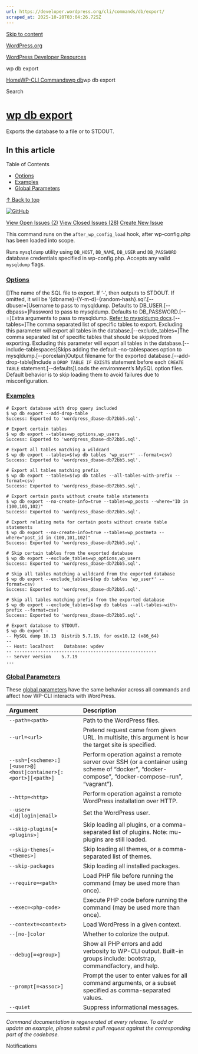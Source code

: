 ```yaml
---
url: https://developer.wordpress.org/cli/commands/db/export/
scraped_at: 2025-10-20T03:04:26.725Z
---
```


[Skip to content](https://developer.wordpress.org/cli/commands/db/export/#wp--skip-link--target)

[WordPress.org](https://wordpress.org/)

[WordPress Developer Resources](https://developer.wordpress.org/)

wp db export


[Home](https://developer.wordpress.org/)[WP-CLI Commands](https://developer.wordpress.org/cli/commands/)[wp db](https://developer.wordpress.org/cli/commands/db/)wp db export

Search

# [wp db export](https://developer.wordpress.org/cli/commands/db/export/)

Exports the database to a file or to STDOUT.

## In this article

Table of Contents

- [Options](https://developer.wordpress.org/cli/commands/db/export/#options)
- [Examples](https://developer.wordpress.org/cli/commands/db/export/#examples)
- [Global Parameters](https://developer.wordpress.org/cli/commands/db/export/#global-parameters)

[↑ Back to top](https://developer.wordpress.org/cli/commands/db/export/#wp--skip-link--target)

[![GitHub](https://make.wordpress.org/cli/wp-content/plugins/wporg-cli/assets/images/github-mark.svg)](https://github.com/wp-cli/db-command)

[View Open Issues (2)](https://github.com/login?return_to=%2Fissues%3Fq%3Dlabel%3Acommand%3Adb-export+sort%3Aupdated-desc+org%3Awp-cli+is%3Aopen) [View Closed Issues (28)](https://github.com/login?return_to=%2Fissues%3Fq%3Dlabel%3Acommand%3Adb-export+sort%3Aupdated-desc+org%3Awp-cli+is%3Aclosed) [Create New Issue](https://github.com/wp-cli/db-command/issues/new)

This command runs on the `after_wp_config_load` hook, after wp-config.php has been loaded into scope.

Runs `mysqldump` utility using `DB_HOST`, `DB_NAME`, `DB_USER` and `DB_PASSWORD` database credentials specified in wp-config.php. Accepts any valid `mysqldump` flags.

### [Options](https://developer.wordpress.org/cli/commands/db/export/\#options)

\[<file>\]The name of the SQL file to export. If ‘-‘, then outputs to STDOUT. If omitted, it will be ‘{dbname}-{Y-m-d}-{random-hash}.sql’.\[--dbuser=<value>\]Username to pass to mysqldump. Defaults to DB\_USER.\[--dbpass=<value>\]Password to pass to mysqldump. Defaults to DB\_PASSWORD.\[--<field>=<value>\]Extra arguments to pass to mysqldump. [Refer to mysqldump docs](https://dev.mysql.com/doc/en/mysqldump.html#mysqldump-option-summary).\[--tables=<tables>\]The comma separated list of specific tables to export. Excluding this parameter will export all tables in the database.\[--exclude\_tables=<tables>\]The comma separated list of specific tables that should be skipped from exporting. Excluding this parameter will export all tables in the database.\[--include-tablespaces\]Skips adding the default –no-tablespaces option to mysqldump.\[--porcelain\]Output filename for the exported database.\[--add-drop-table\]Include a `DROP TABLE IF EXISTS` statement before each `CREATE TABLE` statement.\[--defaults\]Loads the environment’s MySQL option files. Default behavior is to skip loading them to avoid failures due to misconfiguration.

### [Examples](https://developer.wordpress.org/cli/commands/db/export/\#examples)

```
# Export database with drop query included
$ wp db export --add-drop-table
Success: Exported to 'wordpress_dbase-db72bb5.sql'.

# Export certain tables
$ wp db export --tables=wp_options,wp_users
Success: Exported to 'wordpress_dbase-db72bb5.sql'.

# Export all tables matching a wildcard
$ wp db export --tables=$(wp db tables 'wp_user*' --format=csv)
Success: Exported to 'wordpress_dbase-db72bb5.sql'.

# Export all tables matching prefix
$ wp db export --tables=$(wp db tables --all-tables-with-prefix --format=csv)
Success: Exported to 'wordpress_dbase-db72bb5.sql'.

# Export certain posts without create table statements
$ wp db export --no-create-info=true --tables=wp_posts --where="ID in (100,101,102)"
Success: Exported to 'wordpress_dbase-db72bb5.sql'.

# Export relating meta for certain posts without create table statements
$ wp db export --no-create-info=true --tables=wp_postmeta --where="post_id in (100,101,102)"
Success: Exported to 'wordpress_dbase-db72bb5.sql'.

# Skip certain tables from the exported database
$ wp db export --exclude_tables=wp_options,wp_users
Success: Exported to 'wordpress_dbase-db72bb5.sql'.

# Skip all tables matching a wildcard from the exported database
$ wp db export --exclude_tables=$(wp db tables 'wp_user*' --format=csv)
Success: Exported to 'wordpress_dbase-db72bb5.sql'.

# Skip all tables matching prefix from the exported database
$ wp db export --exclude_tables=$(wp db tables --all-tables-with-prefix --format=csv)
Success: Exported to 'wordpress_dbase-db72bb5.sql'.

# Export database to STDOUT.
$ wp db export -
-- MySQL dump 10.13  Distrib 5.7.19, for osx10.12 (x86_64)
--
-- Host: localhost    Database: wpdev
-- ------------------------------------------------------
-- Server version    5.7.19
...

```

### [Global Parameters](https://developer.wordpress.org/cli/commands/db/export/\#global-parameters)

These [global parameters](https://make.wordpress.org/cli/handbook/config/) have the same behavior across all commands and affect how WP-CLI interacts with WordPress.

| **Argument** | **Description** |
| :-- | :-- |
| `--path=<path>` | Path to the WordPress files. |
| `--url=<url>` | Pretend request came from given URL. In multisite, this argument is how the target site is specified. |
| `--ssh=[<scheme>:][<user>@]<host\|container>[:<port>][<path>]` | Perform operation against a remote server over SSH (or a container using scheme of “docker”, “docker-compose”, “docker-compose-run”, “vagrant”). |
| `--http=<http>` | Perform operation against a remote WordPress installation over HTTP. |
| `--user=<id\|login\|email>` | Set the WordPress user. |
| `--skip-plugins[=<plugins>]` | Skip loading all plugins, or a comma-separated list of plugins. Note: mu-plugins are still loaded. |
| `--skip-themes[=<themes>]` | Skip loading all themes, or a comma-separated list of themes. |
| `--skip-packages` | Skip loading all installed packages. |
| `--require=<path>` | Load PHP file before running the command (may be used more than once). |
| `--exec=<php-code>` | Execute PHP code before running the command (may be used more than once). |
| `--context=<context>` | Load WordPress in a given context. |
| `--[no-]color` | Whether to colorize the output. |
| `--debug[=<group>]` | Show all PHP errors and add verbosity to WP-CLI output. Built-in groups include: bootstrap, commandfactory, and help. |
| `--prompt[=<assoc>]` | Prompt the user to enter values for all command arguments, or a subset specified as comma-separated values. |
| `--quiet` | Suppress informational messages. |

_Command documentation is regenerated at every release. To add or update an example, please submit a pull request against the corresponding part of the codebase._

Notifications